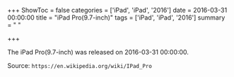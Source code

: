 +++
ShowToc = false
categories = ['iPad', 'iPad', '2016']
date = 2016-03-31 00:00:00
title = "iPad Pro(9.7-inch)"
tags = ['iPad', 'iPad', '2016']
summary = " "

+++

The iPad Pro(9.7-inch) was released on 2016-03-31 00:00:00.

Source: `https://en.wikipedia.org/wiki/IPad_Pro`


